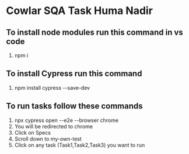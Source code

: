 # Cowlar SQA Task Huma Nadir
## To install node modules run this command in vs code
1. npm i
## To install Cypress run this command 
1. npm install cypress --save-dev
## To run tasks follow these commands
1. npx cypress open --e2e --browser chrome
2. You will be redirected to chrome
3. Click on Specs
4. Scroll down to my-own-test 
5. Click on any task (Task1,Task2,Task3) you want to run
